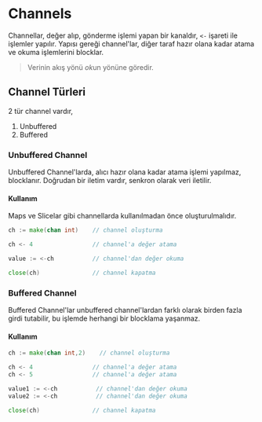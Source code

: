 # Channels

Channellar, değer alıp, gönderme işlemi yapan bir kanaldır, `<-` işareti ile işlemler yapılır.
Yapısı gereği channel'lar, diğer taraf hazır olana kadar atama ve okuma işlemlerini blocklar.

> Verinin akış yönü *ok*un yönüne göredir.

## Channel Türleri

2 tür channel vardır,

1. Unbuffered
2. Buffered

### Unbuffered Channel

Unbuffered Channel'larda, alıcı hazır olana kadar atama işlemi yapılmaz, blocklanır.
Doğrudan bir iletim vardır, senkron olarak veri iletilir.

#### Kullanım

Maps ve Slicelar gibi channellarda kullanılmadan önce oluşturulmalıdır.

```go
ch := make(chan int)    // channel oluşturma

ch <- 4                 // channel'a değer atama

value := <-ch           // channel'dan değer okuma

close(ch)               // channel kapatma
```

### Buffered Channel

Buffered Channel'lar unbuffered channel'lardan farklı olarak birden fazla girdi tutabilir, bu işlemde herhangi bir blocklama yaşanmaz.

#### Kullanım

```go
ch := make(chan int,2)    // channel oluşturma

ch <- 4                 // channel'a değer atama
ch <- 5                 // channel'a değer atama

value1 := <-ch           // channel'dan değer okuma
value2 := <-ch           // channel'dan değer okuma

close(ch)               // channel kapatma
```
